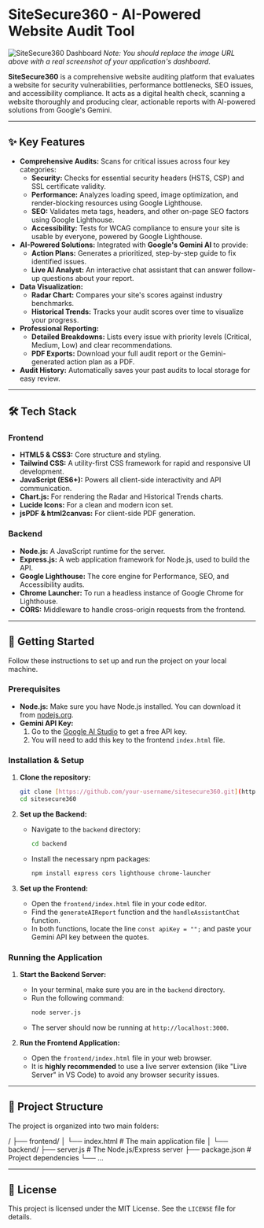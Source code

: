# SiteSecure360 - AI-Powered Website Audit Tool

![SiteSecure360 Dashboard](https://i.imgur.com/your-screenshot-url.png) 
*Note: You should replace the image URL above with a real screenshot of your application's dashboard.*

**SiteSecure360** is a comprehensive website auditing platform that evaluates a website for security vulnerabilities, performance bottlenecks, SEO issues, and accessibility compliance. It acts as a digital health check, scanning a website thoroughly and producing clear, actionable reports with AI-powered solutions from Google's Gemini.

---

## ✨ Key Features

* **Comprehensive Audits:** Scans for critical issues across four key categories:
    * **Security:** Checks for essential security headers (HSTS, CSP) and SSL certificate validity.
    * **Performance:** Analyzes loading speed, image optimization, and render-blocking resources using Google Lighthouse.
    * **SEO:** Validates meta tags, headers, and other on-page SEO factors using Google Lighthouse.
    * **Accessibility:** Tests for WCAG compliance to ensure your site is usable by everyone, powered by Google Lighthouse.
* **AI-Powered Solutions:** Integrated with **Google's Gemini AI** to provide:
    * **Action Plans:** Generates a prioritized, step-by-step guide to fix identified issues.
    * **Live AI Analyst:** An interactive chat assistant that can answer follow-up questions about your report.
* **Data Visualization:**
    * **Radar Chart:** Compares your site's scores against industry benchmarks.
    * **Historical Trends:** Tracks your audit scores over time to visualize your progress.
* **Professional Reporting:**
    * **Detailed Breakdowns:** Lists every issue with priority levels (Critical, Medium, Low) and clear recommendations.
    * **PDF Exports:** Download your full audit report or the Gemini-generated action plan as a PDF.
* **Audit History:** Automatically saves your past audits to local storage for easy review.

---

## 🛠️ Tech Stack

### Frontend
* **HTML5 & CSS3:** Core structure and styling.
* **Tailwind CSS:** A utility-first CSS framework for rapid and responsive UI development.
* **JavaScript (ES6+):** Powers all client-side interactivity and API communication.
* **Chart.js:** For rendering the Radar and Historical Trends charts.
* **Lucide Icons:** For a clean and modern icon set.
* **jsPDF & html2canvas:** For client-side PDF generation.

### Backend
* **Node.js:** A JavaScript runtime for the server.
* **Express.js:** A web application framework for Node.js, used to build the API.
* **Google Lighthouse:** The core engine for Performance, SEO, and Accessibility audits.
* **Chrome Launcher:** To run a headless instance of Google Chrome for Lighthouse.
* **CORS:** Middleware to handle cross-origin requests from the frontend.

---

## 🚀 Getting Started

Follow these instructions to set up and run the project on your local machine.

### Prerequisites

* **Node.js:** Make sure you have Node.js installed. You can download it from [nodejs.org](https://nodejs.org/).
* **Gemini API Key:**
    1.  Go to the [Google AI Studio](https://aistudio.google.com/app/apikey) to get a free API key.
    2.  You will need to add this key to the frontend `index.html` file.

### Installation & Setup

1.  **Clone the repository:**
    ```bash
    git clone [https://github.com/your-username/sitesecure360.git](https://github.com/your-username/sitesecure360.git)
    cd sitesecure360
    ```

2.  **Set up the Backend:**
    * Navigate to the `backend` directory:
        ```bash
        cd backend
        ```
    * Install the necessary npm packages:
        ```bash
        npm install express cors lighthouse chrome-launcher
        ```

3.  **Set up the Frontend:**
    * Open the `frontend/index.html` file in your code editor.
    * Find the `generateAIReport` function and the `handleAssistantChat` function.
    * In both functions, locate the line `const apiKey = "";` and paste your Gemini API key between the quotes.

### Running the Application

1.  **Start the Backend Server:**
    * In your terminal, make sure you are in the `backend` directory.
    * Run the following command:
        ```bash
        node server.js
        ```
    * The server should now be running at `http://localhost:3000`.

2.  **Run the Frontend Application:**
    * Open the `frontend/index.html` file in your web browser.
    * It is **highly recommended** to use a live server extension (like "Live Server" in VS Code) to avoid any browser security issues.

---

## 📂 Project Structure

The project is organized into two main folders:


/
├── frontend/
│   └── index.html      # The main application file
│
└── backend/
├── server.js       # The Node.js/Express server
├── package.json    # Project dependencies
└── ...


---

## 📄 License

This project is licensed under the MIT License. See the `LICENSE` file for details.
